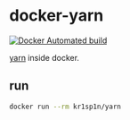 # docker-yarn

[![Docker Automated build](https://img.shields.io/docker/automated/kr1sp1n/docker-yarn.svg?maxAge=2592000)](https://hub.docker.com/r/kr1sp1n/docker-yarn)

[yarn](https://yarnpkg.com/) inside docker.

## run

```bash
docker run --rm kr1sp1n/yarn
```



